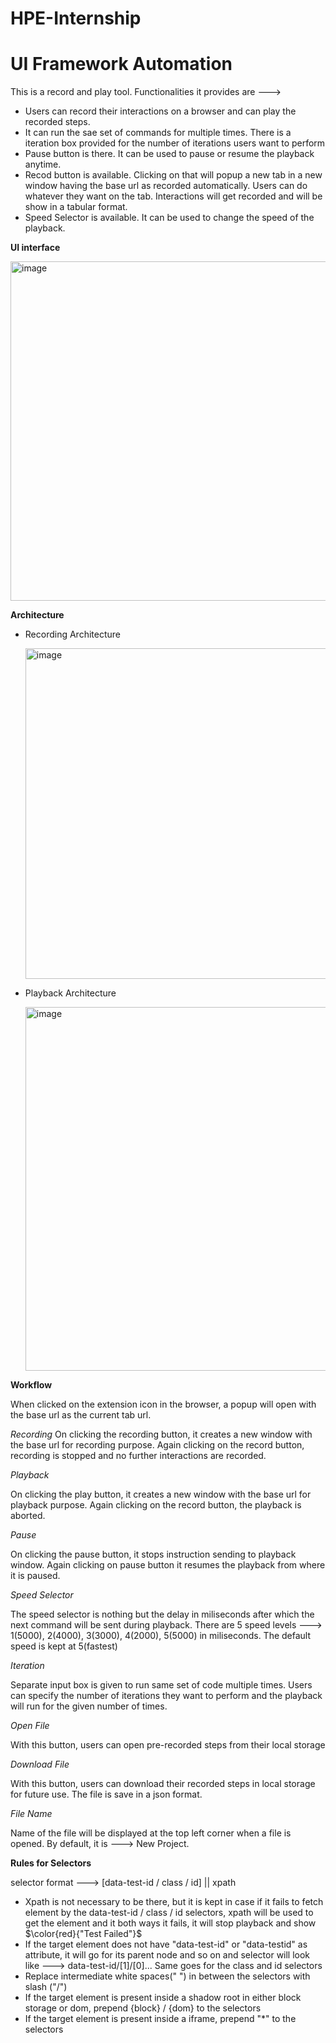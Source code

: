 # HPE-Internship
# UI Framework Automation

This is a record and play tool. Functionalities it provides are --->
* Users can record their interactions on a browser and can play the recorded steps.
* It can run the sae set of commands for multiple times. There is a iteration box provided for the number of iterations users want to perform
* Pause button is there. It can be used to pause or resume the playback anytime.
* Recod button is available. Clicking on that will popup a new tab in a new window having the base url as recorded automatically. Users can do whatever they want on the tab. Interactions will get recorded and will be show in a tabular format.
* Speed Selector is available. It can be used to change the speed of the playback.

**UI interface**

   <img width="543" alt="image" src="https://media.github.hpe.com/user/72463/files/80bf4e3a-ffa4-4197-9ddc-bb2142aada6d">

**Architecture**

* Recording Architecture

  <img width="529" alt="image" src="https://media.github.hpe.com/user/72463/files/4264d693-d7f8-420a-b43b-87c774242f48">

* Playback Architecture

  <img width="582" alt="image" src="https://media.github.hpe.com/user/72463/files/71f3a4df-d813-47d3-9a72-dbc0fa9020e1">
  
**Workflow**

When clicked on the extension icon in the browser, a popup will open with the base url as the current tab url.

*Recording*
On clicking the recording button, it creates a new window with the base url for recording purpose. Again clicking on the record button, recording is stopped and no further interactions are recorded.

*Playback*

On clicking the play button, it creates a new window with the base url for playback purpose. Again clicking on the record button, the playback is aborted.

*Pause*

On clicking the pause button, it stops instruction sending to playback window. Again clicking on pause button it resumes the playback from where it is paused.

*Speed Selector*

The speed selector is nothing but the delay in miliseconds after which the next command will be sent during playback. There are 5 speed levels ---> 1(5000), 2(4000), 3(3000), 4(2000), 5(5000) in miliseconds. The default speed is kept at 5(fastest)

*Iteration*

Separate input box is given to run same set of code multiple times. Users can specify the number of iterations they want to perform and the playback will run for the given number of times.

*Open File*

With this button, users can open pre-recorded steps from their local storage

*Download File*

With this button, users can download their recorded steps in local storage for future use. The file is save in a json format.

*File Name*

Name of the file will be displayed at the top left corner when a file is opened. By default, it is ---> New Project.

**Rules for Selectors**

selector format --->      [data-test-id / class / id] || xpath  

* Xpath is not necessary to be there, but it is kept in case if it fails to fetch element by the data-test-id / class / id selectors, xpath will be used to get the element and it both ways it fails, it will stop playback and show $\color{red}{"Test Failed"}$
* If the target element does not have "data-test-id" or "data-testid" as attribute, it will go for its parent node and so on and selector will look like ---> data-test-id/[1]/[0]... Same goes for the class and id selectors
* Replace intermediate white spaces(" ") in between the selectors with slash ("/")
* If the target element is present inside a shadow root in either block storage or dom, prepend {block} / {dom} to the selectors
* If the target element is present inside a iframe, prepend "*" to the selectors












